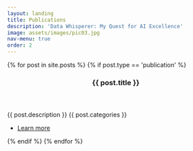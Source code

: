 ```yaml
---
layout: landing
title: Publications
description: 'Data Whisperer: My Quest for AI Excellence'
image: assets/images/pic03.jpg
nav-menu: true
order: 2
---
```


<!-- Main -->
<div id="main">
<!-- Two -->
<section id="two" class="spotlights">
	{% for post in site.posts %}
		{% if post.type == 'publication' %}
			<section>
				<div class="thumbnail">
					<a href="{{ site.baseurl }}{{ post.url }}" class="image">
						<img src="{% link {{ post.image }} %}" alt="" data-position="center center" />
					</a>
				</div>
				<div class="content">
					<div class="inner">
						<header class="major">
							<h3>{{ post.title }}</h3>
						</header>
						<p>{{ post.description }} {{ post.categories }}</p>
						<ul class="actions">
							<li><a href="{{ site.baseurl }}{{ post.url }}" class="button">Learn more</a></li>
						</ul>
					</div>
				</div>
			</section>
		{% endif %}
	{% endfor %}
</section>

</div>